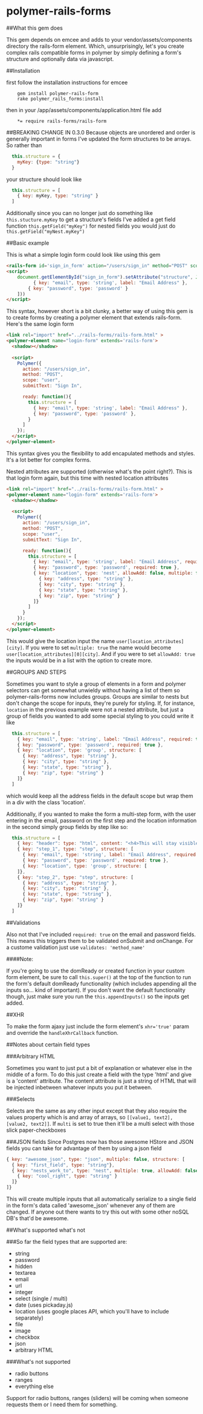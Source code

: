 polymer-rails-forms
===================

##What this gem does

This gem depends on emcee and adds to your vendor/assets/components directory
the rails-form element. Which, unsurprisingly, let's you create complex rails compatible 
forms in polymer by simply defining a form's structure and optionally data via 
javascript. 

##Installation

first follow the installation instructions for emcee

```
	gem install polymer-rails-form
	rake polymer_rails_forms:install
```

then in your /app/assets/components/application.html file add

```
	*= require rails-forms/rails-form
```

##BREAKING CHANGE IN 0.3.0
Because objects are unordered and order is generally important in forms I've updated 
the form structures to be arrays. So rather than 

```javascript
  this.structure = {
    myKey: {type: "string"}
  }
``` 

your structure should look like

```javascript
  this.structure = [
    { key: myKey, type: "string" }
  ]
```
Additionally since you can no longer just do something like ```this.stucture.myKey``` to get a 
structure's fields I've added a get field function ```this.getField("myKey")``` for nested fields
you would just do ```this.getField("myNest.myKey")```

##Basic example

This is what a simple login form could look like using this gem

```html
<rails-form id='sign_in_form' action="/users/sign_in" method="POST" scope="user" submitText="Sign In"></rails-form>
<script>
	document.getElementById("sign_in_form").setAttribute("structure", JSON.stringify([
		  { key: "email", type: 'string', label: "Email Address" },
    	{ key: "password", type: 'password' }
    ]))
</script>
```

This syntax, however short is a bit clunky, a better way of using this gem is to create forms by creating a 
polymer element that extends rails-form. Here's the same login form


```html
<link rel="import" href="../rails-forms/rails-form.html" >
<polymer-element name="login-form" extends='rails-form'>
  <shadow></shadow>
  
  <script>
    Polymer({
      action: "/users/sign_in",
      method: "POST",
      scope: "user",
      submitText: "Sign In",

      ready: function(){
        this.structure = [
          { key: "email", type: 'string', label: "Email Address" },
          { key: "password", type: 'password' },
        }               
      ]
    });
  </script>
</polymer-element>
```

This syntax gives you the flexibility to add encapulated methods and styles. It's a lot 
better for complex forms. 

Nested attributes are supported (otherwise what's the point right?). This is that login form 
again, but this time with nested location attributes

```html
<link rel="import" href="../rails-forms/rails-form.html" >
<polymer-element name="login-form" extends='rails-form'>
  <shadow></shadow>
  
  <script>
    Polymer({
      action: "/users/sign_in",
      method: "POST",
      scope: "user",
      submitText: "Sign In",

      ready: function(){
        this.structure = [
          { key: "email", type: 'string', label: "Email Address", required: true },
          { key: "password", type: 'password', required: true },
          { key: "location", type: 'nest', allowAdd: false, multiple: false, structure: [
            { key: "address", type: "string" },
            { key: "city", type: "string" },
            { key: "state", type: "string" },
            { key: "zip", type: "string" }
          ]}
        ]            
      }
    });
  </script>
</polymer-element>
```

This would give the location input the name ```user[location_attributes][city]```. If you were 
to set ```multiple: true``` the name would become ```user[location_attributes][0][city]```. And if 
you were to set ```allowAdd: true``` the inputs would be in a list with the option to create more. 


##GROUPS AND STEPS

Sometimes you want to style a group of elements in a form and polymer selectors can get somewhat 
unwieldy without having a list of them so polymer-rails-forms now includes groups. Groups are similar to 
nests but don't change the scope for inputs, they're purely for styling. If, for instance, ```location```
in the previous example were not a nested attribute, but just a group of fields you wanted to add some special
styling to you could write it like

```javascript
  this.structure = [
    { key: "email", type: 'string', label: "Email Address", required: true },
    { key: "password", type: 'password', required: true },
    { key: "location", type: 'group', structure: [
      { key: "address", type: "string" },
      { key: "city", type: "string" },
      { key: "state", type: "string" },
      { key: "zip", type: "string" }
    ]}
  ]
```

which would keep all the address fields in the default scope but wrap them in a div with the class 'location'.

Additionally, if you wanted to make the form a multi-step form, with the user entering in the email, password 
on the first step and the location information in the second simply group fields by step like so:

```javascript
  this.structure = [
    { key: "header": type: "html", content: "<h4>This will stay visible because it's outside of the steps</h4>" },
    { key: "step_1", type: "step", structure: [
      { key: "email", type: 'string', label: "Email Address", required: true },
      { key: "password", type: 'password', required: true },
      { key: "location", type: 'group', structure: [
    ]},
    { key: "step_2", type: "step", structure: [
      { key: "address", type: "string" },
      { key: "city", type: "string" },
      { key: "state", type: "string" },
      { key: "zip", type: "string" }
    ]}
  ]
```

##Validations

Also not that I've included ```required: true``` on the email and password fields. This means this triggers
them to be validated onSubmit and onChange. For a custome validation just use ```validates: 'method_name'```

####Note:

If you're going to use the domReady or created function in your custom form element, be sure to call
```this.super()``` at the top of the function to run the form's default domReady functionality 
(which includes appending all the inputs so... kind of important). If you don't want the default 
functionality though, just make sure you run the ```this.appendInputs()``` so the inputs get added. 

##XHR

To make the form ajaxy just include the form element's ```xhr='true'``` param 
and override the ```handleXhrCallback``` function. 

##Notes about certain field types

###Arbitrary HTML

Sometimes you want to just put a bit of explanation or whatever else in the middle of a form. To
do this just create a field with the type 'html' and give is a 'content' attribute. The content attribute is 
just a string of HTML that will be injected inbetween whatever inputs you put it between. 

###Selects

Selects are the same as any other input except that they also require the values property which is and array of 
arrays, so ```[[value1, text2], [value2, text2]]```. If ```multi``` is set to true then it'll be a multi select 
with those slick paper-checkboxes

###JSON fields
Since Postgres now has those awesome HStore and JSON fields you can take for advantage of them by using a json field 

```javascript
{ key: "awesome_json", type: "json", multiple: false, structure: [
  { key: "first_field", type: "string"},
  { key: "nests_work_to", type: "nest", multiple: true, allowAdd: false, structure: [
    { key: "cool_right", type: "string" }
  ]}
]} 
```
This will create multiple inputs that all automatically serialize to a single field in the form's data called 
'awesome_json' whenever any of them are changed. If anyone out there wants to try this out with some other noSQL 
DB's that'd be awesome.


##What's supported what's not

###So far the field types that are supported are:

* string
* password
* hidden
* textarea
* email
* url
* integer
* select (single / multi)
* date (uses pickaday.js)
* location (uses google places API, which you'll have to include separately)
* file 
* image 
* checkbox
* json 
* arbitrary HTML

###What's not supported 

* radio buttons
* ranges
* everything else

Support for radio buttons, ranges (sliders) will be coming when someone requests them or I
need them for something.  

